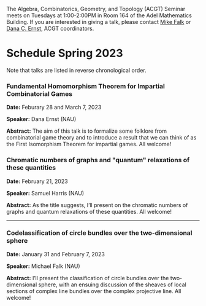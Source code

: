 The Algebra, Combinatorics, Geometry, and Topology (ACGT) Seminar meets on Tuesdays at 1:00-2:00PM in Room 164 of the Adel Mathematics Building. If you are interested in giving a talk, please contact [Mike Falk](mailto:Michael.Falk@nau.edu) or [Dana C. Ernst](http://danaernst.com), ACGT coordinators.

# Schedule Spring 2023 #

Note that talks are listed in reverse chronological order.


### Fundamental Homomorphism Theorem for Impartial Combinatorial Games

**Date:** Feburary 28 and March 7, 2023

**Speaker:** Dana Ernst (NAU)

**Abstract:** The aim of this talk is to formalize some folklore from combinatorial game theory and to introduce a result that we can think of as the First Isomorphism Theorem for impartial games. All welcome!


### Chromatic numbers of graphs and "quantum" relaxations of these quantities

**Date:** February 21, 2023

**Speaker:** Samuel Harris (NAU)

**Abstract:** As the title suggests, I’ll present on the chromatic numbers of graphs and quantum relaxations of these quantities. All welcome!

<hr>

### Codelassification of circle bundles over the two-dimensional sphere

**Date:** January 31 and February 7, 2023

**Speaker:** Michael Falk (NAU)

**Abstract:** I’ll present the classification of circle bundles over the two-dimensional sphere, with an ensuing discussion of the sheaves of local sections of complex line bundles over the complex projective line. All welcome!
